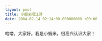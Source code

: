 ```yaml
---
layout: post
title: 小蝦米闯江湖
date: 2004-02-14 02:14:00.000000000 +00:00
---
```


哈喽，大家好。我是小蝦米，很高兴认识大家！
